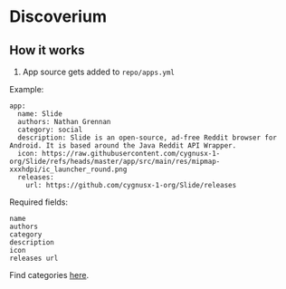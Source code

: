 # Discoverium

## How it works

1. App source gets added to `repo/apps.yml`

Example:

```
app:
  name: Slide
  authors: Nathan Grennan
  category: social
  description: Slide is an open-source, ad-free Reddit browser for Android. It is based around the Java Reddit API Wrapper.
  icon: https://raw.githubusercontent.com/cygnusx-1-org/Slide/refs/heads/master/app/src/main/res/mipmap-xxxhdpi/ic_launcher_round.png
  releases:
    url: https://github.com/cygnusx-1-org/Slide/releases
```

Required fields:

```
name
authors
category
description
icon
releases url
```

Find categories [here](https://github.com/MiepHD/DiscoverItAll/blob/main/repo/categories.yml).
